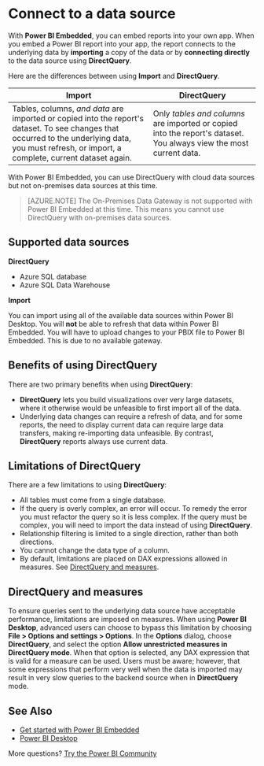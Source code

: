 <properties
    pageTitle="Power BI Embedded - Connecting to a data source"
    description="Power BI Embedded, connect to data sources"
    services="power-bi-embedded"
    documentationcenter=""
    author="guyinacube"
    manager="erikre"
    editor=""
    tags="" />
<tags
    ms.assetid="2a4caeb3-255d-4215-9554-0ca8e3568c13"
    ms.service="power-bi-embedded"
    ms.devlang="NA"
    ms.topic="article"
    ms.tgt_pltfrm="NA"
    ms.workload="powerbi"
    ms.date="01/06/2017"
    wacn.date=""
    ms.author="asaxton" />

# Connect to a data source
With **Power BI Embedded**, you can embed reports into your own app. When you embed a Power BI report into your app, the report connects to the underlying data by **importing** a copy of the data or by **connecting directly** to the data source using **DirectQuery**.

Here are the differences between using **Import** and **DirectQuery**.

| Import | DirectQuery |
| --- | --- |
| Tables, columns, *and data* are imported or copied into the report's dataset. To see changes that occurred to the underlying data, you must refresh, or import, a complete, current dataset again. |Only *tables and columns* are imported or copied into the report's dataset. You always view the most current data. |

With Power BI Embedded, you can use DirectQuery with cloud data sources but not on-premises data sources at this time.

> [AZURE.NOTE]
> The On-Premises Data Gateway is not supported with Power BI Embedded at this time. This means you cannot use DirectQuery with on-premises data sources.

## Supported data sources

**DirectQuery**
- Azure SQL database
- Azure SQL Data Warehouse

**Import**

You can import using all of the available data sources within Power BI Desktop. You will **not** be able to refresh that data within Power BI Embedded. You will have to upload changes to your PBIX file to Power BI Embedded. This is due to no available gateway. 

## Benefits of using DirectQuery
There are two primary benefits when using **DirectQuery**:

- **DirectQuery** lets you build visualizations over very large datasets, where it otherwise would be unfeasible to first import all of the data.
- Underlying data changes can require a refresh of data, and for some reports, the need to display current data can require large data transfers, making re-importing data unfeasible. By contrast, **DirectQuery** reports always use current data.

## Limitations of DirectQuery
   There are a few limitations to using **DirectQuery**:

- All tables must come from a single database.
- If the query is overly complex, an error will occur. To remedy the error you must refactor the query so it is less complex. If the query must be complex, you will need to import the data instead of using **DirectQuery**.
- Relationship filtering is limited to a single direction, rather than both directions.
- You cannot change the data type of a column.
- By default, limitations are placed on DAX expressions allowed in measures. See [DirectQuery and measures](#measures).

<a name="measures"/>

## DirectQuery and measures
To ensure queries sent to the underlying data source have acceptable performance, limitations are imposed on measures. When using **Power BI Desktop**, advanced users can choose to bypass this limitation by choosing **File > Options and settings > Options**. In the **Options** dialog, choose **DirectQuery**, and select the option **Allow unrestricted measures in DirectQuery mode**. When that option is selected, any DAX expression that is valid for a measure can be used. Users must be aware; however, that some expressions that perform very well when the data is imported may result in very slow queries to the backend source when in **DirectQuery** mode. 

## See Also
- [Get started with Power BI Embedded](/documentation/articles/power-bi-embedded-get-started/)
- [Power BI Desktop](https://powerbi.microsoft.com/documentation/powerbi-desktop-get-the-desktop/)

More questions? [Try the Power BI Community](http://community.powerbi.com/)

